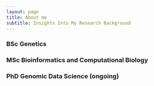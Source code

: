 ```yaml
---
layout: page
title: About me
subtitle: Insights Into My Research Background
---
```


### BSc Genetics

### MSc Bioinformatics and Computational Biology

### PhD Genomic Data Science (ongoing)